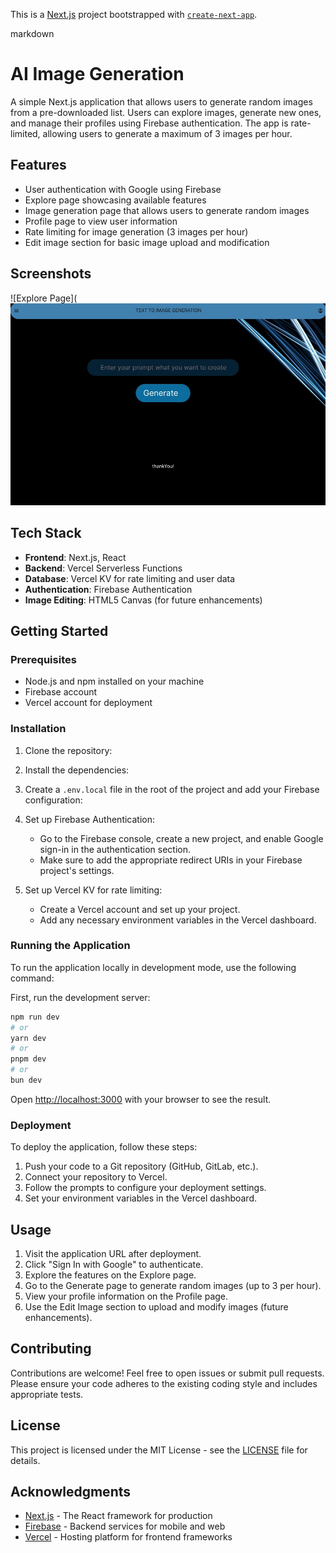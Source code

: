 This is a [Next.js](https://nextjs.org/) project bootstrapped with [`create-next-app`](https://github.com/vercel/next.js/tree/canary/packages/create-next-app).

markdown
# AI Image Generation

A simple Next.js application that allows users to generate random images from a pre-downloaded list. Users can explore images, generate new ones, and manage their profiles using Firebase authentication. The app is rate-limited, allowing users to generate a maximum of 3 images per hour.

## Features

- User authentication with Google using Firebase
- Explore page showcasing available features
- Image generation page that allows users to generate random images
- Profile page to view user information
- Rate limiting for image generation (3 images per hour)
- Edit image section for basic image upload and modification

## Screenshots

![Explore Page](![image](333.jpg)


## Tech Stack

- **Frontend**: Next.js, React
- **Backend**: Vercel Serverless Functions
- **Database**: Vercel KV for rate limiting and user data
- **Authentication**: Firebase Authentication
- **Image Editing**: HTML5 Canvas (for future enhancements)

## Getting Started

### Prerequisites

- Node.js and npm installed on your machine
- Firebase account
- Vercel account for deployment

### Installation

1. Clone the repository:
2. Install the dependencies:
3. Create a `.env.local` file in the root of the project and add your Firebase configuration:
4. Set up Firebase Authentication:
   - Go to the Firebase console, create a new project, and enable Google sign-in in the authentication section.
   - Make sure to add the appropriate redirect URIs in your Firebase project's settings.

5. Set up Vercel KV for rate limiting:
   - Create a Vercel account and set up your project.
   - Add any necessary environment variables in the Vercel dashboard.

### Running the Application

To run the application locally in development mode, use the following command:

First, run the development server:

```bash
npm run dev
# or
yarn dev
# or
pnpm dev
# or
bun dev
```

Open [http://localhost:3000](http://localhost:3000) with your browser to see the result.

### Deployment

To deploy the application, follow these steps:

1. Push your code to a Git repository (GitHub, GitLab, etc.).
2. Connect your repository to Vercel.
3. Follow the prompts to configure your deployment settings.
4. Set your environment variables in the Vercel dashboard.

## Usage

1. Visit the application URL after deployment.
2. Click "Sign In with Google" to authenticate.
3. Explore the features on the Explore page.
4. Go to the Generate page to generate random images (up to 3 per hour).
5. View your profile information on the Profile page.
6. Use the Edit Image section to upload and modify images (future enhancements).

## Contributing

Contributions are welcome! Feel free to open issues or submit pull requests. Please ensure your code adheres to the existing coding style and includes appropriate tests.

## License

This project is licensed under the MIT License - see the [LICENSE](LICENSE) file for details.

## Acknowledgments

- [Next.js](https://nextjs.org/) - The React framework for production
- [Firebase](https://firebase.google.com/) - Backend services for mobile and web
- [Vercel](https://vercel.com/) - Hosting platform for frontend frameworks
